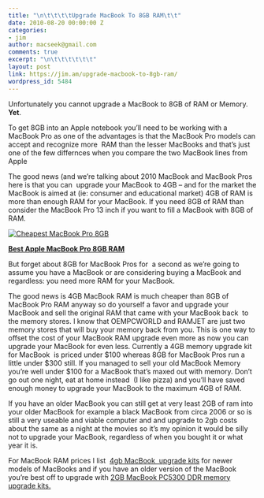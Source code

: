 ```yaml
---
title: "\n\t\t\t\tUpgrade MacBook To 8GB RAM\t\t"
date: 2010-08-20 00:00:00 Z
categories:
- jim
author: macseek@gmail.com
comments: true
excerpt: "\n\t\t\t\t\t\t"
layout: post
link: https://jim.am/upgrade-macbook-to-8gb-ram/
wordpress_id: 5484
---
```


Unfortunately you cannot upgrade a MacBook to 8GB of RAM or Memory. **Yet**.




To get 8GB into an Apple notebook you’ll need to be working with a MacBook Pro as one of the advantages is that the MacBook Pro models can accept and recognize more  RAM than the lesser MacBooks and that’s just one of the few differnces when you compare the two MacBook lines from Apple




The good news (and we’re talking about 2010 MacBook and MacBook Pros here is that you can  upgrade your MacBook to 4GB – and for the market the MacBook is aimed at (ie: consumer and educational market) 4GB of RAM is more than enough RAM for your MacBook. If you need 8GB of RAM than consider the MacBook Pro 13 inch if you want to fill a MacBook with 8GB of RAM.




[![Cheapest MacBook Pro 8GB](http://www.jim.am/wp-content/uploads/2010/08/Screen-shot-2011-03-25-at-3.09.11-PM.png)](http://www.amazon.com/gp/product/B001PS9UKW/ref=as_li_ss_tl?ie=UTF8&tag=ramseeker-20&linkCode=as2&camp=1789&creative=390957&creativeASIN=B001PS9UKW)




**[Best Apple MacBook Pro 8GB RAM](http://www.amazon.com/gp/product/B001PS9UKW/ref=as_li_ss_tl?ie=UTF8&tag=ramseeker-20&linkCode=as2&camp=1789&creative=390957&creativeASIN=B001PS9UKW)**




But forget about 8GB for MacBook Pros for  a second as we’re going to assume you have a MacBook or are considering buying a MacBook and regardless: you need more RAM for your MacBook.




The good news is 4GB MacBook RAM is much cheaper than 8GB of MacBook Pro RAM anyway so do yourself a favor and upgrade your MacBook and sell the original RAM that came with your MacBook back  to the memory stores. I know that OEMPCWORLD and RAMJET are just two memory stores that will buy your memory back from you. This is one way to offset the cost of your MacBook RAM upgrade even more as now you can upgrade your MacBook for even less. Currently a 4GB memory upgrade kit for MacBook  is priced under $100 whereas 8GB for MacBook Pros run a little under $300 still. If you managed to sell your old MacBook Memory you’re well under $100 for a MacBook that’s maxed out with memory. Don’t go out one night, eat at home instead  (I like pizza) and you’ll have saved enough money to upgrade your MacBook to the maximum 4GB of RAM.




If you have an older MacBook you can still get at very least 2GB of ram into your older MacBook for example a black MacBook from circa 2006 or so is still a very useable and viable computer and and upgrade to 2gb costs about the same as a night at the movies so it’s my opinion it would be silly not to upgrade your MacBook, regardless of when you bought it or what year it is.




For MacBook RAM prices I list  [4gb MacBook  upgrade kits](http://www.jim.am/memory/MacBook_KITS_(1066_DDR3)-4gb/) for newer models of MacBooks and if you have an older version of the MacBook you’re best off to upgrade with [2GB MacBook PC5300 DDR memory upgrade kits.](http://www.jim.am/memory/MacBook_(PC5300_DDR_KITS)-2gb/)


		
